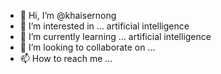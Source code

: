 - 👋 Hi, I’m @khaisernong
- 👀 I’m interested in ... artificial intelligence
- 🌱 I’m currently learning ... artificial intelligence
- 💞️ I’m looking to collaborate on ...
- 📫 How to reach me ...

<!---
khaisernong/khaisernong is a ✨ special ✨ repository because its `README.md` (this file) appears on your GitHub profile.
You can click the Preview link to take a look at your changes.
--->
